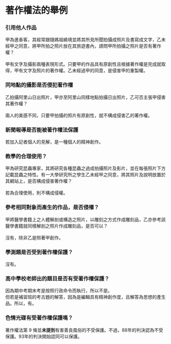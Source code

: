 # 著作權法的舉例

### 引用他人作品

甲為進香客，其經常跟隨媽祖繞境並將其所見所聞拍攝成照片及書寫成文字，乙未經甲之同意，將甲所拍之照片放在其旅遊書內，請問甲所拍攝之照片是否有著作權？\
\
甲有文字及攝影兩種表現形式。只要甲的作品具有原創性且根據著作權是完成就取得，甲有文字及照片的著作權。乙未經過甲的同意，是侵害甲的重製權。

### 同地點的攝影是否侵犯著作權

乙拍攝阿里山日出照片，甲亦至阿里山同樣地點拍攝日出照片，乙可否主張甲侵害其著作權？\
\
兩人的美感不同，只要甲拍攝的照片有原創性，就不構成侵害乙的著作權。

### 新聞報導是否能被著作權法保護

若加入記者個人的見解，是一種個人的精神創作。

### 教學的合理使用？

甲為研究昆蟲專家，其將研究各種昆蟲之過成拍攝照片及影片，並在每張照片下方記載昆蟲之特性。有一大學研究所之學生乙未經甲之同意，將其照片及說明放置於其網站上，是否構成侵害著作權？\
\
若為合理使用，則不構成侵權。

### 參考相同對象而產生的作品，是否侵權？

甲將醫學書籍上之人體解剖或構造之照片，以雕刻之方式作成雕刻品，乙亦參考該醫學書籍就同樣解剖之照片作成雕刻品，是否可以？\
\
沒有，除非乙是照著甲創作。

### 學測題是否受到著作權保護？

沒有。

### 高中學校老師出的題目是否有受著作權保護？

因為期中考期末考是按照行政命令而執行，所以不是。\
但若是補習班的考古題的解答，因為是編輯具有精神創作度，且解答為思想的產生品。所以，有。

### 色情光碟有受著作權保護嗎？

著作權法第 9 條並**未提到**有害善良風俗的不受保護。不過，88年的判決認為不受保護。93年的判決開始認同可以保護。
